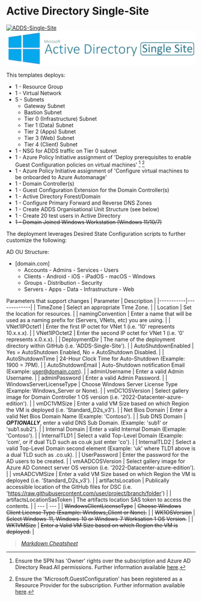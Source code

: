 
# Active Directory Single-Site

[![ADDS-Single-Site](https://github.com/jonsmith79/AzureDevLab/actions/workflows/ADDS-Single-Site.yml/badge.svg)](https://github.com/jonsmith79/AzureDevLab/actions/workflows/ADDS-Single-Site.yml)
![Active Directory Single Site](../xx_Images/ActiveDirectorySingleSite.png "ADDS Single Site")

This templates deploys:

- 1 - Resource Group
- 1 - Virtual Network
- 5 - Subnets
  - Gateway Subnet
  - Bastion Subnet
  - Tier 0 (Infrastructure) Subnet
  - Tier 1 (Data) Subnet
  - Tier 2 (Apps) Subnet
  - Tier 3 (Web) Subnet
  - Tier 4 (Client) Subnet
- 1 - NSG for ADDS traffic on Tier 0 subnet
- 1 - Azure Policy Initiative assignment of 'Deploy prerequisites to enable Guest Configuration policies on virtual machines' [^1] [^2]
- 1 - Azure Policy Initiative assignment of 'Configure virtual machines to be onboarded to Azure Automanage'
- 1 - Domain Controller(s)
- 1 - Guest Configuration Extension for the Domain Controller(s)
- 1 - Active Directory Forest/Domain
- 1 - Configure Primary Forward and Reverse DNS Zones
- 1 - Create ADDS Organisational Unit Structure (see below)
- 1 - Create 20 test users in Active Directory
- ~~1 - Domain Joined Windows Workstation (Windows 11/10/7)~~

The deployment leverages Desired State Configuration scripts to further customize the following:

AD OU Structure:

- [domain.com]
  - Accounts
        - Admins
        - Services
        - Users
  - Clients
        - Android
        - iOS
        - iPadOS
        - macOS
        - Windows
  - Groups
        - Distribution
        - Security
  - Servers
        - Apps
        - Data
        - Infrastructure
        - Web

Parameters that support changes
| Parameter | Description |
|-----------|-------------|
| TimeZone | Select an appropriate Time Zone. |
| Location | Set the location for resources. |
| namingConvention | Enter a name that will be used as a naming prefix for (Servers, VNets, etc) you are using. |
| VNet1IPOctet1 | Enter the first IP octet for VNet 1 (i.e. '10' represents 10.x.x.x). |
| VNet1IPOctet2 | Enter the second IP octet for VNet 1 (i.e. '0' represents x.0.x.x). |
| DeploymentDir | The name of the deployment directory within GitHub (i.e. 'ADDS-Single-Site'). |
| AutoShutdownEnabled | Yes = AutoShutdown Enabled, No = AutoShutdown Disabled. |
| AutoShutdownTime | 24-Hour Clock Time for Auto-Shutdown (Example: 1900 = 7PM). |
| AutoShutdownEmail | Auto-Shutdown notification Email (Example:  user@domain.com). |
| adminUsername |  Enter a valid Admin Username. |
| adminPassword | Enter a valid Admin Password. |
| WindowsServerLicenseType | Choose Windows Server License Type (Example:  Windows_Server or None). |
| vmDC1OSVersion | Select gallery image for Domain Controller 1 OS version (i.e. '2022-Datacenter-azure-edition'). |
| vmDC1VMSize | Enter a valid VM Size based on which Region the VM is deployed (i.e. 'Standard_D2s_v3'). |
| Net Bios Domain | Enter a valid Net Bios Domain Name (Example:  'Contoso'). |
| Sub DNS Domain | ***OPTIONALLY***, enter a valid DNS Sub Domain. (Example:  'sub1' or 'sub1.sub2'). |
| Internal Domain | Enter a valid Internal Domain (Exmaple:  'Contoso'). |
| InternalTLD1 | Select a valid Top-Level Domain (Example: 'com', or if dual TLD such as co.uk just enter 'co'). |
| InternalTLD2 | Select a valid Top-Level Domain second element (Example: 'uk' where TLD1 above is a dual TLD such as .co.uk). |
| UserPassword | Enter the password for the AD users to be created. |
| vmAADCOSVersion | Select gallery image for Azure AD Connect server OS version (i.e. '2022-Datacenter-azure-edition'). |
| vmAADCVMSize | Enter a valid VM Size based on which Region the VM is deployed (i.e. 'Standard_D2s_v3'). |
| artifactsLocation | Publically accessible location of the GitHub files for DSC (i.e. 'https://raw.githubusercontent.com/user/project/branch/folder') |
| artifactsLocationSasToken | The artifacts location SAS token to access the contents. |
| --- | --- |
| ~~WindowsClientLicenseType~~ | ~~Choose Windows Client License Type (Example:  Windows_Client or None).~~ |
| ~~WK1OSVersion~~ | ~~Select Windows-11, Windows-10 or Windows-7 Worksation 1 OS Version.~~ |
| ~~WK1VMSize~~ | ~~Enter a Valid VM Size based on which Region the VM is deployed.~~ |

[^1]: Ensure the SPN has 'Owner' rights over the subscription and Azure AD Directory Read.All permissions. Further information available [here](https://techcommunity.microsoft.com/t5/azure-paas-blog/azure-policy-perform-policy-operations-through-azure-devops/ba-p/2045515#:~:text=By%20default%2C%20the%20SPN%20created%20by%20Azure%20DevOps,the%20Owner%20role%20assigned%20at%20the%20subscription%20level.).
[^2]: Ensure the 'Microsoft.GuestConfiguration' has been registered as a Resource Provider for the subscription. Further information available [here](https://learn.microsoft.com/en-us/azure/governance/machine-configuration/overview#resource-provider).
>*[Markdown Cheatsheet](https://www.markdown-cheatsheet.com/)*
